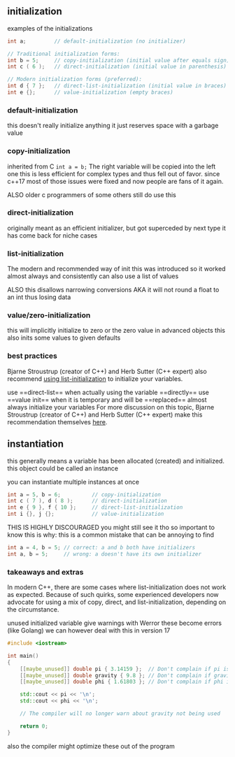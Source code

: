 ## initialization
examples of the initializations

```C++
int a;         // default-initialization (no initializer)

// Traditional initialization forms:
int b = 5;     // copy-initialization (initial value after equals sign)
int c ( 6 );   // direct-initialization (initial value in parenthesis)

// Modern initialization forms (preferred):
int d { 7 };   // direct-list-initialization (initial value in braces)
int e {};      // value-initialization (empty braces)
```

### default-initialization
this doesn't really initialize anything it just reserves space with a garbage value

### copy-initialization
inherited from C 
`int a = b;` The right variable will be copied into the left one
this is less efficient for complex types and thus fell out of favor. since c++17 most of those issues were fixed and now people are fans of it again.

ALSO older c programmers of some others still do use this

### direct-initialization
originally meant as an efficient initializer, but got superceded by next type
it has come back for niche cases

### list-initialization
The modern and recommended way of init
this was introduced so it worked almost always and consistently
can also use a list of values

ALSO this disallows narrowing conversions AKA it will not round a float to an int thus losing data

### value/zero-initialization
this will implicitly initialize to zero or the zero value
in advanced objects this also inits some values to given defaults

### best practices
Bjarne Stroustrup (creator of C++) and Herb Sutter (C++ expert) also recommend [using list-initialization](https://isocpp.github.io/CppCoreGuidelines/CppCoreGuidelines#Res-list) to initialize your variables.

use ==direct-list== when actually using the variable ==directly==
use ==value init== when it is temporary and will be ==replaced==
almost always initialize your variables
For more discussion on this topic, Bjarne Stroustrup (creator of C++) and Herb Sutter (C++ expert) make this recommendation themselves [here](https://github.com/isocpp/CppCoreGuidelines/blob/master/CppCoreGuidelines.md#es20-always-initialize-an-object).
## instantiation
this generally means a variable has been allocated (created) and initialized. this object could be called an instance

you can instantiate multiple instances at once

```C++
int a = 5, b = 6;          // copy-initialization
int c ( 7 ), d ( 8 );      // direct-initialization
int e { 9 }, f { 10 };     // direct-list-initialization
int i {}, j {};            // value-initialization
```
THIS IS HIGHLY DISCOURAGED you might still see it tho so important to know
this is why: this is a common mistake that can be annoying to find
```C++
int a = 4, b = 5; // correct: a and b both have initializers
int a, b = 5;     // wrong: a doesn't have its own initializer
```

### takeaways and extras
In modern C++, there are some cases where list-initialization does not work as expected. Because of such quirks, some experienced developers now advocate for using a mix of copy, direct, and list-initialization, depending on the circumstance.

unused initialized variable give warnings with Werror these become errors (like Golang)
we can however deal with this in version 17

```cpp
#include <iostream>

int main()
{
    [[maybe_unused]] double pi { 3.14159 };  // Don't complain if pi is unused
    [[maybe_unused]] double gravity { 9.8 }; // Don't complain if gravity is unused
    [[maybe_unused]] double phi { 1.61803 }; // Don't complain if phi is unused

    std::cout << pi << '\n';
    std::cout << phi << '\n';

    // The compiler will no longer warn about gravity not being used

    return 0;
}
```
also the compiler might optimize these out of the program